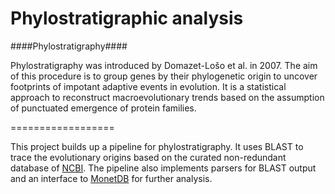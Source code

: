 Phylostratigraphic analysis
=================

####Phylostratigraphy####


Phylostratigraphy was introduced by Domazet-Lo&scaron;o et al. in 2007. The aim of this procedure is to group genes by their phylogenetic origin to uncover footprints of impotant adaptive events in evolution.
It is a statistical approach to reconstruct macroevolutionary trends based on the assumption of punctuated emergence of protein families.


==================

This project builds up a pipeline for phylostratigraphy. It uses BLAST to trace the evolutionary origins based on the curated  non-redundant database of <a href="http://www.ncbi.nlm.nih.gov/">NCBI</a>. The pipeline also implements parsers for BLAST output and an interface to <a href="http://www.monetdb.com/">MonetDB</a> for further analysis.
